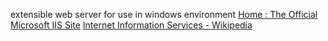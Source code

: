 extensible web server for use in windows environment
[Home : The Official Microsoft IIS Site](https://www.iis.net/)
[Internet Information Services - Wikipedia](https://en.wikipedia.org/wiki/Internet_Information_Services)